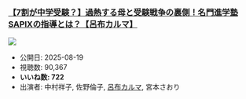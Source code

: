 ### [【7割が中学受験？】過熱する母と受験戦争の裏側！名門進学塾SAPIXの指導とは？【呂布カルマ】](https://www.youtube.com/watch?v=bGDlrGtQq4E)
[![](https://img.youtube.com/vi/bGDlrGtQq4E/sddefault.jpg)](https://www.youtube.com/watch?v=bGDlrGtQq4E)
-   公開日: 2025-08-19
-   視聴数: 90,367
-   **いいね数: 722**
-   出演者: 中村祥子, 佐野倫子, [呂布カルマ](/rehacq_fan/people/呂布カルマ "wikilink"), 宮本さおり
